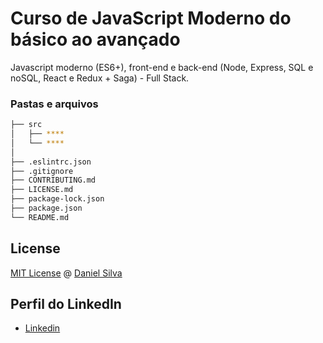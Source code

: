 # Curso de JavaScript Moderno do básico ao avançado


Javascript moderno (ES6+), front-end e back-end (Node, Express, SQL e noSQL, React e Redux + Saga) - Full Stack. 

### Pastas e arquivos

```sh
├── src
│   ├── ****
│   └── ****
│  
├── .eslintrc.json
├── .gitignore
├── CONTRIBUTING.md
├── LICENSE.md
├── package-lock.json
├── package.json
└── README.md
```

## License

[MIT License](https://github.com/Daniel-Silva/modernjs/blob/master/LICENSE) @ [Daniel Silva](https://github.com/Daniel-Silva)

## Perfil do LinkedIn 

* [Linkedin](https://www.linkedin.com/in/daniel-silva-852306ab/)